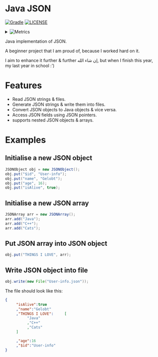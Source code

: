 # Java JSON
[![Gradle](https://github.com/iahmadgad/json-java/actions/workflows/gradle.yml/badge.svg)](https://github.com/iahmadgad/json-java/actions/workflows/gradle.yml)
[![LICENSE](https://img.shields.io/github/license/iahmadgad/json-java.svg)](LICENSE)
<details>
     <summary><img src="https://img.shields.io/badge/json--java-metrics-blue" alt="Metrics"></summary>
     <img src="https://raw.githubusercontent.com/iahmadgad/iahmadgad/refs/heads/metrics/json-java.metrics.svg" alt="Metrics">     
</details>

Java implementation of JSON.

A beginner project that I am proud of, because I worked hard on it.

I aim to enhance it further & further إن شاء الله, but when I finish this year, my last year in school :')
# Features
- Read JSON strings & files.
- Generate JSON strings & write them into files.
- Convert JSON objects to Java objects & vice versa.
- Access JSON fields using JSON pointers.
- supports nested JSON objects & arrays.
# Examples
## Initialise a new JSON object
```java
JSONObject obj = new JSONObject();
obj.put("$id", "User-info");
obj.put("name", "Gelobt");
obj.put("age", 16);
obj.put("isAlive", true);
```
## Initialise a new JSON array
```java
JSONArray arr = new JSONArray();
arr.add("Java");
arr.add("C++");
arr.add("Cats");
```
## Put JSON array into JSON object
```java
obj.put("THINGS I LOVE", arr);
```
## Write JSON object into file
```java
obj.write(new File("User-info.json"));
```
The file should look like this:
```json
{
     "isAlive":true
     ,"name":"Gelobt"
     ,"THINGS I LOVE":     [
          "Java"
          ,"C++"
          ,"Cats"
     ]

     ,"age":16
     ,"$id":"User-info"
}
```
